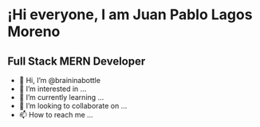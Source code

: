 <h1>¡Hi everyone, I am Juan Pablo Lagos Moreno</h1> 
<h2>Full Stack MERN Developer</h2>

- 👋 Hi, I’m @braininabottle
- 👀 I’m interested in ...
- 🌱 I’m currently learning ...
- 💞️ I’m looking to collaborate on ...
- 📫 How to reach me ...

<!---
braininabottle/braininabottle is a ✨ special ✨ repository because its `README.md` (this file) appears on your GitHub profile.
You can click the Preview link to take a look at your changes.
--->
